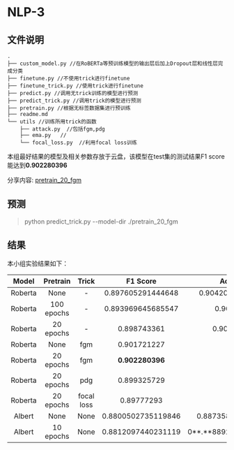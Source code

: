 

# NLP-3

## 文件说明

```shell
.
├── custom_model.py //在RoBERTa等预训练模型的输出层后加上Dropout层和线性层完成分类
├── finetune.py //不使用trick进行finetune
├── finetune_trick.py //使用trick进行finetune
├── predict.py //调用无trick训练的模型进行预测
├── predict_trick.py //调用trick的模型进行预测
├── pretrain.py //根据无标签数据集进行预训练
├── readme.md
└── utils //训练所用trick的函数
    ├── attack.py  //包括fgm,pdg
    ├── ema.py   //
    └── focal_loss.py  //利用focal loss训练
```

本组最好结果的模型及相关参数存放于云盘，该模型在test集的测试结果F1 score能达到**0.902280396** 

分享内容: [pretrain_20_fgm](https://jbox.sjtu.edu.cn/l/h1y47k)         

## 预测

> python predict_trick.py --model-dir ./pretrain_20_fgm

## 结果

本小组实验结果如下：

| **Model** | **Pretrain** | **Trick**  |    **F1 Score**    |      **Accuracy**      |
| :-------: | :----------: | :--------: | :----------------: | :--------------------: |
|  Roberta  |     None     |     -      | 0.897605291444648  |   0.904202428949516    |
|  Roberta  |  100 epochs  |     -      | 0.893969645685547  |       0.90101165       |
|  Roberta  |  20 epochs   |     -      |    0.898743361     |      0.904919736       |
|  Roberta  |     None     |    fgm     |    0.901721227     |         **-**          |
|  Roberta  |  20 epochs   |    fgm     |  **0.902280396**   |         **-**          |
|  Roberta  |  20 epochs   |    pdg     |    0.899325729     |         **-**          |
|  Roberta  |  20 epochs   | focal loss |     0.89777293     |         **-**          |
|  Albert   |     None     |    None    | 0.8800502735119846 |   0.8873580845432734   |
|  Albert   |  10 epochs   |    None    | 0.8812097440231119 | 0**.**8892131885527715 |

